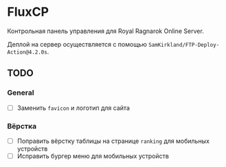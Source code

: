 # FluxCP

Контрольная панель управления для Royal Ragnarok Online Server.

Деплой на сервер осуществляется с помощью `SamKirkland/FTP-Deploy-Action@4.2.0s`.

## TODO

### General

- [ ] Заменить `favicon` и логотип для сайта

### Вёрстка

- [ ] Поправить вёрстку таблицы на странице `ranking` для мобильных устройств
- [ ] Исправить бургер меню для мобильных устройств
